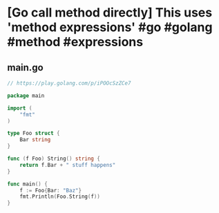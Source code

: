 # [Go call method directly] This uses 'method expressions' #go #golang #method #expressions

## main.go

```go
// https://play.golang.com/p/iPOOcSzZCe7

package main

import (
	"fmt"
)

type Foo struct {
	Bar string
}

func (f Foo) String() string {
	return f.Bar + " stuff happens"
}

func main() {
	f := Foo{Bar: "Baz"}
	fmt.Println(Foo.String(f))
}
```

